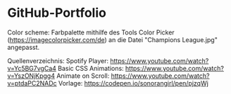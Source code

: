 # GitHub-Portfolio

Color scheme:
Farbpalette mithilfe des Tools Color Picker (https://imagecolorpicker.com/de) an die Datei "Champions League.jpg" angepasst.

Quellenverzeichnis:
Spotify Player: https://www.youtube.com/watch?v=Yc5BG7vgCa4
Basic CSS Animations: https://www.youtube.com/watch?v=YszONjKpgg4
Animate on Scroll: https://www.youtube.com/watch?v=ptdaPC2NADc
Vorlage: https://codepen.io/sonorangirl/pen/pjzqWj
